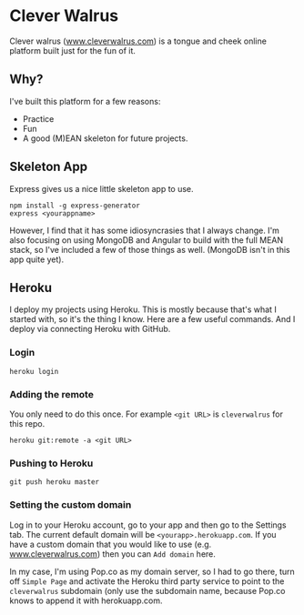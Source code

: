 # Clever Walrus
Clever walrus (www.cleverwalrus.com) is a tongue and cheek online platform built just for the fun of it.

## Why?
I've built this platform for a few reasons:

 * Practice
 * Fun
 * A good (M)EAN skeleton for future projects.
 
## Skeleton App
Express gives us a nice little skeleton app to use.
 
```
npm install -g express-generator
express <yourappname>
```
 
However, I find that it has some idiosyncrasies that I always change. 
I'm also focusing on using MongoDB and Angular to build with the full MEAN stack, so I've included a few of those 
things as well.  (MongoDB isn't in this app quite yet).

## Heroku
I deploy my projects using Heroku.  This is mostly because that's what I started with, so it's the thing I know. Here
are a few useful commands.  And I deploy via connecting Heroku with GitHub.

### Login
```
heroku login
```

### Adding the remote 
You only need to do this once. For example `<git URL>` is `cleverwalrus` for this repo.
```
heroku git:remote -a <git URL>
```

### Pushing to Heroku
```
git push heroku master
```

### Setting the custom domain
Log in to your Heroku account, go to your app and then go to the Settings tab.  The current default domain will be
`<yourapp>.herokuapp.com`.  If you have a custom domain that you would like to use (e.g. www.cleverwalrus.com) then you
can `Add domain` here.

In my case, I'm using Pop.co as my domain server, so I had to go there, turn off `Simple Page` and activate the Heroku
third party service to point to the `cleverwalrus` subdomain (only use the subdomain name, because Pop.co knows to
append it with herokuapp.com. 
